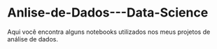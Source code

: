 # Anlise-de-Dados---Data-Science
Aqui você encontra alguns notebooks utilizados nos meus projetos de análise de dados.
